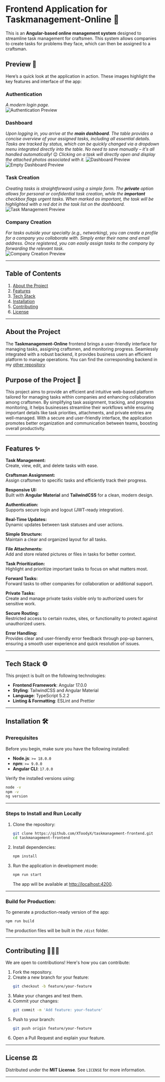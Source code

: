 # Frontend Application for Taskmanagement-Online 📝

This is an **Angular-based online management system** designed to streamline task management for craftsmen. This system allows companies to create tasks for problems they face, which can then be assigned to a craftsman.

## **Preview** 👀

Here’s a quick look at the application in action. These images highlight the key features and interface of the app:

### **Authentication**
*A _modern_ login page.*  
![Authentication Preview](src/assets/images/preview/login-mask.png)

### **Dashboard**
*Upon logging in, you arrive at the **main dashboard**. The table provides a concise overview of your assigned tasks, including all essential details. Tasks are tracked by status, which can be quickly changed via a dropdown menu integrated directly into the table. No need to save manually – it's all handled automatically!* 😉
*Clicking on a task will directly open and display the attached photos associated with it.*
![Dashboard Preview](src/assets/images/preview/filled-main-page.png)
![Empty Dashboard Preview](src/assets/images/preview/empty-main-page.png)

### **Task Creation**
*Creating tasks is straightforward using a simple form. The **private** option allows for personal or confidential task creation, while the **important** checkbox flags urgent tasks. When marked as important, the task will be highlighted with a red dot in the task list on the dashboard.*  
![Task Management Preview](src/assets/images/preview/task-creation-page.png)

### **Company Creation**
*For tasks outside your specialty (e.g., networking), you can create a profile for a company you collaborate with. Simply enter their name and email address. Once registered, you can easily assign tasks to the company by forwarding the relevant task.*  
![Company Creation Preview](src/assets/images/preview/add-company-dialog.png)

---

## **Table of Contents**
1. [About the Project](#about-the-project)
2. [Features](#features-)
3. [Tech Stack](#tech-stack-)
4. [Installation](#installation-)
5. [Contributing](#contributing-)
6. [License](#license-)

---

## **About the Project**

The **Taskmanagement-Online** frontend brings a user-friendly interface for managing tasks, assigning craftsmen, and monitoring progress. Seamlessly integrated with a robust backend, it provides business users an efficient platform to manage operations. You can find the corresponding backend in my [other repository](https://github.com/XToodyX/taskmanagement-backend)

## **Purpose of the Project** 🎯

This project aims to provide an efficient and intuitive web-based platform tailored for managing tasks within companies and enhancing collaboration among craftsmen. By simplifying task assignment, tracking, and progress monitoring, it helps businesses streamline their workflows while ensuring important details like task priorities, attachments, and private entries are well-managed. With a secure and user-friendly interface, the application promotes better organization and communication between teams, boosting overall productivity.

---

## **Features** ✨

**Task Management:**  
Create, view, edit, and delete tasks with ease.

**Craftsman Assignment:**  
Assign craftsmen to specific tasks and efficiently track their progress.

**Responsive UI:**  
Built with **Angular Material** and **TailwindCSS** for a clean, modern design.

**Authentication:**  
Supports secure login and logout (JWT-ready integration).

**Real-Time Updates:**  
Dynamic updates between task statuses and user actions.

**Simple Structure:**  
Maintain a clear and organized layout for all tasks.

**File Attachments:**  
Add and store related pictures or files in tasks for better context.

**Task Prioritization:**  
Highlight and prioritize important tasks to focus on what matters most.

**Forward Tasks:**  
Forward tasks to other companies for collaboration or additional support.

**Private Tasks:**  
Create and manage private tasks visible only to authorized users for sensitive work.

**Secure Routing:**  
Restricted access to certain routes, sites, or functionality to protect against unauthorized users.

**Error Handling:**  
Provides clear and user-friendly error feedback through pop-up banners, ensuring a smooth user experience and quick resolution of issues.

---

## **Tech Stack** ⚙️

This project is built on the following technologies:

- **Frontend Framework**: Angular 17.0.0
- **Styling**: TailwindCSS and Angular Material
- **Language**: TypeScript 5.2.2
- **Linting & Formatting**: ESLint and Prettier

---

## **Installation** 🛠️

### Prerequisites

Before you begin, make sure you have the following installed:
- **Node.js**: `>= 18.0.0`
- **npm**: `>= 9.0.0`
- **Angular CLI**: `17.0.0`

Verify the installed versions using:

```bash
node -v
npm -v
ng version
```

---

### Steps to Install and Run Locally

1. Clone the repository:
   ```bash
   git clone https://github.com/XToodyX/taskmanagement-frontend.git
   cd taskmanagement-frontend
   ```

2. Install dependencies:
   ```bash
   npm install
   ```

3. Run the application in development mode:
   ```bash
   npm run start
   ```  

   The app will be available at [http://localhost:4200](http://localhost:4200).

---

### Build for Production:

To generate a production-ready version of the app:
```bash
npm run build
```

The production files will be built in the `/dist` folder.

---

## **Contributing** 👨🏼‍💻

We are open to contributions! Here's how you can contribute:

1. Fork the repository.
2. Create a new branch for your feature:
   ```bash
   git checkout -b feature/your-feature
   ```
3. Make your changes and test them.
4. Commit your changes:
   ```bash
   git commit -m 'Add feature: your-feature'
   ```
5. Push to your branch:
   ```bash
   git push origin feature/your-feature
   ```
6. Open a Pull Request and explain your feature.

---

## **License** ⚖️

Distributed under the **MIT License**. See `LICENSE` for more information.

---
